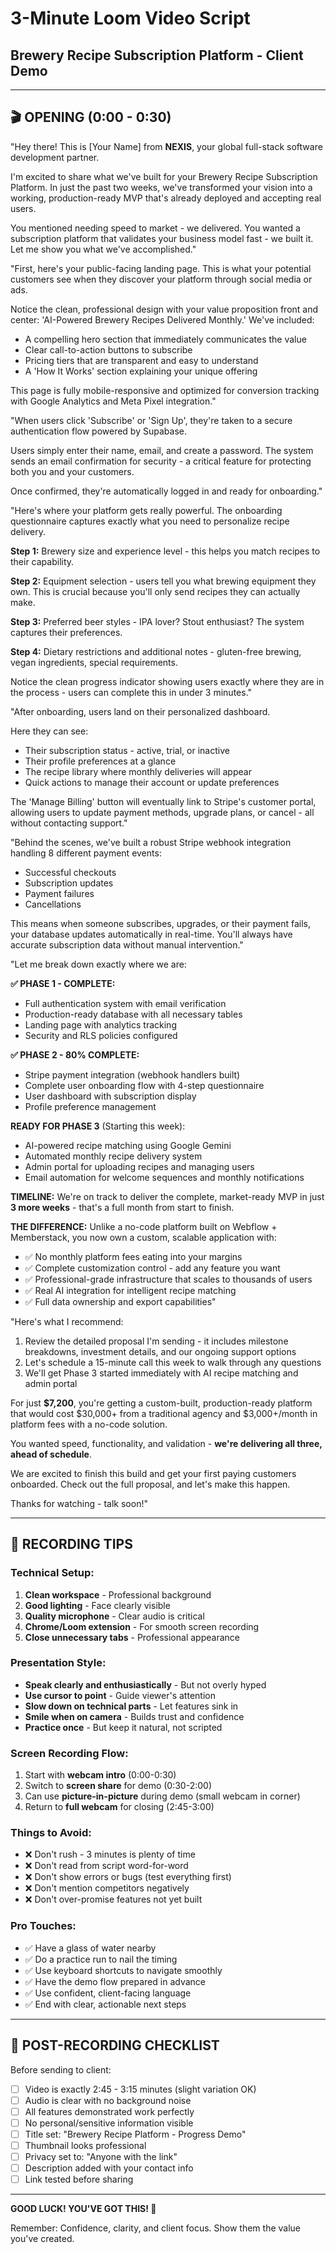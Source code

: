 # 3-Minute Loom Video Script
## Brewery Recipe Subscription Platform - Client Demo

---

## 🎬 OPENING (0:00 - 0:30)

"Hey there! This is [Your Name] from **NEXIS**, your global full-stack software development partner.

I'm excited to share what we've built for your Brewery Recipe Subscription Platform. In just the past two weeks, we've transformed your vision into a working, production-ready MVP that's already deployed and accepting real users.

You mentioned needing speed to market - we delivered. You wanted a subscription platform that validates your business model fast - we built it. Let me show you what we've accomplished."

"First, here's your public-facing landing page. This is what your potential customers see when they discover your platform through social media or ads.

Notice the clean, professional design with your value proposition front and center: 'AI-Powered Brewery Recipes Delivered Monthly.' We've included:
- A compelling hero section that immediately communicates the value
- Clear call-to-action buttons to subscribe
- Pricing tiers that are transparent and easy to understand
- A 'How It Works' section explaining your unique offering

This page is fully mobile-responsive and optimized for conversion tracking with Google Analytics and Meta Pixel integration."


"When users click 'Subscribe' or 'Sign Up', they're taken to a secure authentication flow powered by Supabase.


Users simply enter their name, email, and create a password. The system sends an email confirmation for security - a critical feature for protecting both you and your customers.



Once confirmed, they're automatically logged in and ready for onboarding."

"Here's where your platform gets really powerful. The onboarding questionnaire captures exactly what you need to personalize recipe delivery.


**Step 1:** Brewery size and experience level - this helps you match recipes to their capability.

**Step 2:** Equipment selection - users tell you what brewing equipment they own. This is crucial because you'll only send recipes they can actually make.

**Step 3:** Preferred beer styles - IPA lover? Stout enthusiast? The system captures their preferences.

**Step 4:** Dietary restrictions and additional notes - gluten-free brewing, vegan ingredients, special requirements.


Notice the clean progress indicator showing users exactly where they are in the process - users can complete this in under 3 minutes."

"After onboarding, users land on their personalized dashboard.

Here they can see:
- Their subscription status - active, trial, or inactive
- Their profile preferences at a glance
- The recipe library where monthly deliveries will appear
- Quick actions to manage their account or update preferences

The 'Manage Billing' button will eventually link to Stripe's customer portal, allowing users to update payment methods, upgrade plans, or cancel - all without contacting support."

"Behind the scenes, we've built a robust Stripe webhook integration handling 8 different payment events:
- Successful checkouts
- Subscription updates
- Payment failures
- Cancellations

This means when someone subscribes, upgrades, or their payment fails, your database updates automatically in real-time. You'll always have accurate subscription data without manual intervention."


"Let me break down exactly where we are:

**✅ PHASE 1 - COMPLETE:**
- Full authentication system with email verification
- Production-ready database with all necessary tables
- Landing page with analytics tracking
- Security and RLS policies configured

**✅ PHASE 2 - 80% COMPLETE:**
- Stripe payment integration (webhook handlers built)
- Complete user onboarding flow with 4-step questionnaire
- User dashboard with subscription display
- Profile preference management

**READY FOR PHASE 3** (Starting this week):
- AI-powered recipe matching using Google Gemini
- Automated monthly recipe delivery system
- Admin portal for uploading recipes and managing users
- Email automation for welcome sequences and monthly notifications

**TIMELINE:**
We're on track to deliver the complete, market-ready MVP in just **3 more weeks** - that's a full month from start to finish.

**THE DIFFERENCE:**
Unlike a no-code platform built on Webflow + Memberstack, you now own a custom, scalable application with:
- ✅ No monthly platform fees eating into your margins
- ✅ Complete customization control - add any feature you want
- ✅ Professional-grade infrastructure that scales to thousands of users
- ✅ Real AI integration for intelligent recipe matching
- ✅ Full data ownership and export capabilities"

"Here's what I recommend:

1. Review the detailed proposal I'm sending - it includes milestone breakdowns, investment details, and our ongoing support options
2. Let's schedule a 15-minute call this week to walk through any questions
3. We'll get Phase 3 started immediately with AI recipe matching and admin portal

For just **$7,200**, you're getting a custom-built, production-ready platform that would cost $30,000+ from a traditional agency and $3,000+/month in platform fees with a no-code solution.

You wanted speed, functionality, and validation - **we're delivering all three, ahead of schedule**.

We are excited to finish this build and get your first paying customers onboarded. Check out the full proposal, and let's make this happen.

Thanks for watching - talk soon!"



---

## 🎥 RECORDING TIPS

### Technical Setup:
1. **Clean workspace** - Professional background
2. **Good lighting** - Face clearly visible
3. **Quality microphone** - Clear audio is critical
4. **Chrome/Loom extension** - For smooth screen recording
5. **Close unnecessary tabs** - Professional appearance

### Presentation Style:
- **Speak clearly and enthusiastically** - But not overly hyped
- **Use cursor to point** - Guide viewer's attention
- **Slow down on technical parts** - Let features sink in
- **Smile when on camera** - Builds trust and confidence
- **Practice once** - But keep it natural, not scripted

### Screen Recording Flow:
1. Start with **webcam intro** (0:00-0:30)
2. Switch to **screen share** for demo (0:30-2:00)
3. Can use **picture-in-picture** during demo (small webcam in corner)
4. Return to **full webcam** for closing (2:45-3:00)

### Things to Avoid:
- ❌ Don't rush - 3 minutes is plenty of time
- ❌ Don't read from script word-for-word
- ❌ Don't show errors or bugs (test everything first)
- ❌ Don't mention competitors negatively
- ❌ Don't over-promise features not yet built

### Pro Touches:
- ✅ Have a glass of water nearby
- ✅ Do a practice run to nail the timing
- ✅ Use keyboard shortcuts to navigate smoothly
- ✅ Have the demo flow prepared in advance
- ✅ Use confident, client-facing language
- ✅ End with clear, actionable next steps

---

## 📝 POST-RECORDING CHECKLIST

Before sending to client:

- [ ] Video is exactly 2:45 - 3:15 minutes (slight variation OK)
- [ ] Audio is clear with no background noise
- [ ] All features demonstrated work perfectly
- [ ] No personal/sensitive information visible
- [ ] Title set: "Brewery Recipe Platform - Progress Demo"
- [ ] Thumbnail looks professional
- [ ] Privacy set to: "Anyone with the link"
- [ ] Description added with your contact info
- [ ] Link tested before sharing

---

**GOOD LUCK! YOU'VE GOT THIS! 🚀**

Remember: Confidence, clarity, and client focus. Show them the value you've created.
